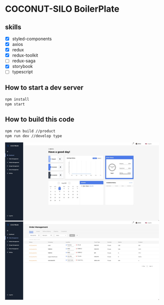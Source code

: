 # COCONUT-SILO BoilerPlate

## skills

- [x] styled-components
- [x] axios
- [x] redux
- [x] redux-toolkit
- [ ] redux-saga
- [x] storybook
- [ ] typescript

## How to start a dev server

```
npm install
npm start
```

## How to build this code

```
npm run build //product
npm run dev //develop type
```

![dashboard](./projectReview/dashboard.jpg)
![orderManage](./projectReview/ordermanage.jpg)
